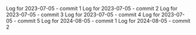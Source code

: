 Log for 2023-07-05 - commit 1
Log for 2023-07-05 - commit 2
Log for 2023-07-05 - commit 3
Log for 2023-07-05 - commit 4
Log for 2023-07-05 - commit 5
Log for 2024-08-05 - commit 1
Log for 2024-08-05 - commit 2
